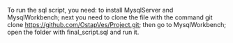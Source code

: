 To run the sql script, you need:
to install MysqlServer and MysqlWorkbench;
next you need to clone the file with the command git clone https://github.com/OstapVes/Project.git;
then go to MysqlWorkbench;
open the folder with final_script.sql and run it.
